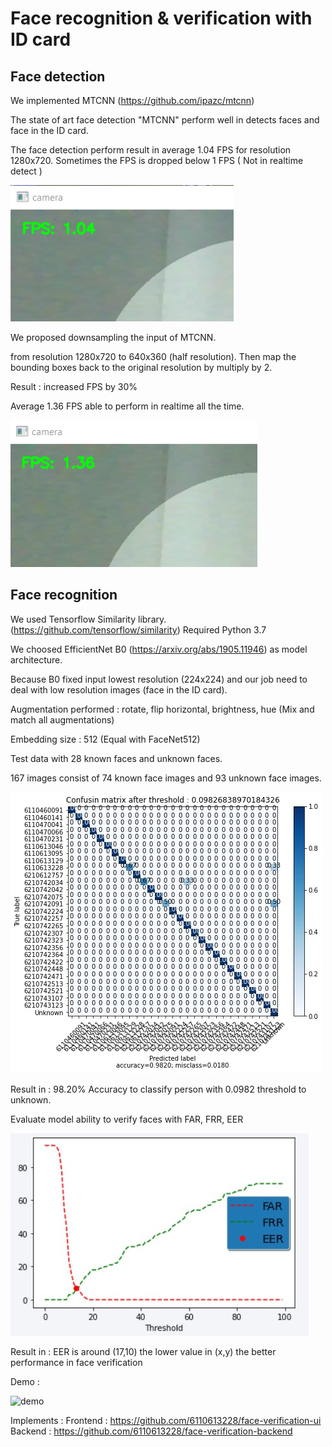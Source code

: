 # Face recognition & verification with ID card

## Face detection
We implemented MTCNN (<https://github.com/ipazc/mtcnn>)

The state of art face detection "MTCNN" perform well in detects faces and face in the ID card.

The face detection perform result in average 1.04 FPS for resolution 1280x720.
Sometimes the FPS is dropped below 1 FPS ( Not in realtime detect )

![old fps](/images/oldFPS.png)

We proposed downsampling the input of MTCNN.

from resolution 1280x720 to 640x360 (half resolution). Then map the bounding boxes back to the original resolution by multiply by 2.

Result : increased FPS by 30%

Average 1.36 FPS able to perform in realtime all the time.

![old fps](/images/newFPS.png)

## Face recognition
We used Tensorflow Similarity library. (<https://github.com/tensorflow/similarity>)
Required Python 3.7

We choosed EfficientNet B0 (<https://arxiv.org/abs/1905.11946>) as model architecture.

Because B0 fixed input lowest resolution (224x224) and our job need to deal with low resolution images (face in the ID card).

Augmentation performed : rotate, flip horizontal, brightness, hue
(Mix and match all augmentations)

Embedding size : 512 (Equal with FaceNet512)

Test data with 28 known faces and unknown faces.

167 images consist of 74 known face images and 93 unknown face images.

![confusion](/images/confusion_matrix_lastest.jpg)

Result in : 98.20% Accuracy to classify person with 0.0982 threshold to unknown.

Evaluate model ability to verify faces with FAR, FRR, EER

![EER](/images/FAR_FRR_EER.jpg)

Result in : EER is around (17,10) the lower value in (x,y) the better performance in face verification

Demo :

![demo](/images/6110613129-face_id.gif)

Implements :
Frontend : <https://github.com/6110613228/face-verification-ui>
Backend : <https://github.com/6110613228/face-verification-backend>
